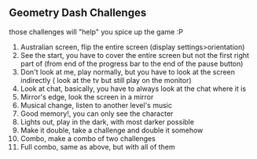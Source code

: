 
Geometry Dash Challenges
-
those challenges will "help" you spice up the game :P

1. Australian screen, flip the entire screen (display settings>orientation)
2. See the start, you have to cover the entire screen but not the first right part of (from end of the progress bar to the end of the pause button)
3. Don't look at me, play normally, but you have to look at the screen indirectly ( look at the tv but still play on the monitor)
4. Look at chat, basically, you have to always look at the chat where it is
5. Mirror's edge, look the screen in a mirror
6. Musical change, listen to another level's music
7. Good memory!, you can only see the character
8. Lights out, play in the dark, with most darker possible
9. Make it double, take a challenge and double it somehow
10. Combo, make a combo of two challenges
11. Full combo, same as above, but with all of them
